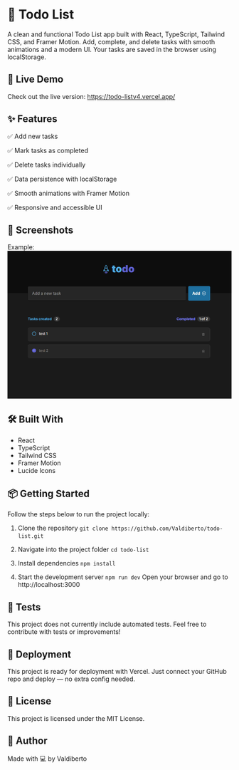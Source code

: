 # 📝 Todo List

A clean and functional Todo List app built with React, TypeScript, Tailwind CSS, and Framer Motion. Add, complete, and delete tasks with smooth animations and a modern UI. Your tasks are saved in the browser using localStorage.

## 🚀 Live Demo

Check out the live version: https://todo-listv4.vercel.app/

## ✨ Features

✅ Add new tasks

✅ Mark tasks as completed

✅ Delete tasks individually

✅ Data persistence with localStorage

✅ Smooth animations with Framer Motion

✅ Responsive and accessible UI

## 📸 Screenshots

Example:
![App Preview](./public/preview.png)

## 🛠️ Built With

- React
- TypeScript
- Tailwind CSS
- Framer Motion
- Lucide Icons

## 📦 Getting Started

Follow the steps below to run the project locally:

1. Clone the repository
   `git clone https://github.com/Valdiberto/todo-list.git`

2. Navigate into the project folder
   `cd todo-list`

3. Install dependencies
   `npm install`

4. Start the development server
   `npm run dev`
   Open your browser and go to http://localhost:3000

## 🧪 Tests

This project does not currently include automated tests. Feel free to contribute with tests or improvements!

## 📁 Deployment

This project is ready for deployment with Vercel. Just connect your GitHub repo and deploy — no extra config needed.

## 📄 License

This project is licensed under the MIT License.

## 🙋 Author

Made with 💻 by Valdiberto
